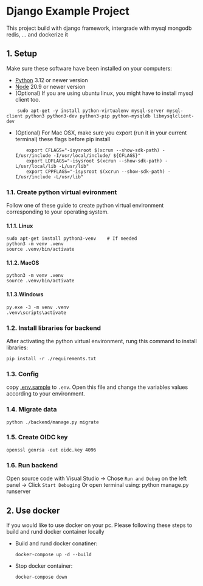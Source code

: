# Django Example Project

This project build with django framework, intergrade with mysql mongodb redis, ... and dockerize it

## 1. Setup
Make sure these software have been installed on your computers:
- [Python](https://www.python.org/downloads/) 3.12 or newer version
- [Node](https://nodejs.org/en/download) 20.9 or newer version
- (Optional) If you are using ubuntu linux, you might have to install mysql client too.
```
    sudo apt-get -y install python-virtualenv mysql-server mysql-client python3 python3-dev python3-pip python-mysqldb libmysqlclient-dev
```
- (Optional) For Mac OSX, make sure you export (run it in your current terminal) these flags before pip install
    ```
        export CFLAGS="-isysroot $(xcrun --show-sdk-path) -I/usr/include -I/usr/local/include/ ${CFLAGS}"
        export LDFLAGS="-isysroot $(xcrun --show-sdk-path) -L/usr/local/lib -L/usr/lib"
        export CPPFLAGS="-isysroot $(xcrun --show-sdk-path) -I/usr/include -L/usr/lib"
    ```
### 1.1. Create python virtual evironment
Follow one of these guide to create python virtual environment corresponding to your operating system.
#### 1.1.1. Linux
```
sudo apt-get install python3-venv    # If needed
python3 -m venv .venv
source .venv/bin/activate
```

#### 1.1.2. MacOS
```
python3 -m venv .venv
source .venv/bin/activate
```

#### 1.1.3.Windows
```
py.exe -3 -m venv .venv
.venv\scripts\activate
```
### 1.2. Install libraries for backend
After activating the python virtual environment, rung this command to install libraries:
```
pip install -r ./requirements.txt
```

### 1.3. Config
copy [.env.sample](.env.sample) to `.env`. Open this file and change the variables values according to your environment.

### 1.4. Migrate data
```
python ./backend/manage.py migrate
```

### 1.5. Create OIDC key
```
openssl genrsa -out oidc.key 4096
```

### 1.6. Run backend
Open source code with Visual Studio -> Chose `Run and Debug` on the left panel -> Click `Start Debuging`
Or open terminal using: python manage.py runserver

## 2. Use docker
If you would like to use docker on your pc. Please following these steps to build and rund docker container locally
- Build and rund docker conatiner:
    ```
    docker-compose up -d --build
    ```
- Stop docker container:
    ```
    docker-compose down